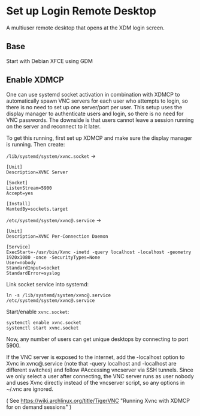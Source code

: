 # Set up Login Remote Desktop

A multiuser remote desktop that opens at the XDM login screen.

## Base

Start with Debian XFCE using GDM

## Enable XDMCP

One can use systemd socket activation in combination with XDMCP to automatically spawn VNC servers for each user who attempts to login, so there is no need to set up one server/port per user. This setup uses the display manager to authenticate users and login, so there is no need for VNC passwords. The downside is that users cannot leave a session running on the server and reconnect to it later.

To get this running, first set up XDMCP and make sure the display manager is running. Then create:

`/lib/systemd/system/xvnc.socket` ->

```
[Unit]
Description=XVNC Server

[Socket]
ListenStream=5900
Accept=yes

[Install]
WantedBy=sockets.target
```

`/etc/systemd/system/xvnc@.service` ->

```
[Unit]
Description=XVNC Per-Connection Daemon

[Service]
ExecStart=-/usr/bin/Xvnc -inetd -query localhost -localhost -geometry 1920x1080 -once -SecurityTypes=None
User=nobody
StandardInput=socket
StandardError=syslog
```

Link socket service into systemd:
```
ln -s /lib/systemd/system/xvnc@.service /etc/systemd/system/xvnc@.service 
```

Start/enable `xvnc.socket`:
```
systemctl enable xvnc.socket
systemctl start xvnc.socket
```

Now, any number of users can get unique desktops by connecting to port 5900.

If the VNC server is exposed to the internet, add the -localhost option to Xvnc in xvnc@.service (note that -query localhost and -localhost are different switches) and follow #Accessing vncserver via SSH tunnels. Since we only select a user after connecting, the VNC server runs as user nobody and uses Xvnc directly instead of the vncserver script, so any options in ~/.vnc are ignored. 

( See https://wiki.archlinux.org/title/TigerVNC "Running Xvnc with XDMCP for on demand sessions" )
